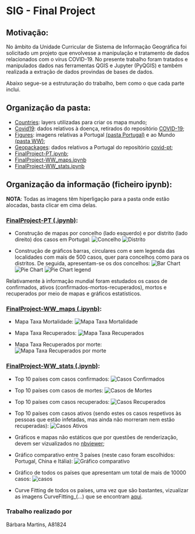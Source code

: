 # SIG - Final Project 

## Motivação:
No âmbito da Unidade Curricular de Sistema de Informação Geográfica foi solicitado um projeto que envolvesse a manipulação e tratamento de dados relacionados com o vírus COVID-19. No presente trabalho foram tratados e manipulados dados nas ferramentas QGIS e Jupyter (PyQGIS) e também realizada a extração de dados provindas de bases de dados.

Abaixo segue-se a estruturação do trabalho, bem como o que cada parte inclui.


## Organização da pasta:
  * [Countries](https://github.com/BM-a81824/Epidemiologia/tree/master/SIG-FinalProject/Countries): layers utilizadas para criar os mapa mundo;
  * [Covid19](https://github.com/BM-a81824/Epidemiologia/tree/master/SIG-FinalProject/Covid19): dados relativos à doença, retirados do repositório [COVID-19](https://github.com/CSSEGISandData/COVID-19);
  * [Figures](https://github.com/BM-a81824/Epidemiologia/tree/master/SIG-FinalProject/Figures): imagens relativas a Portugal [(pasta Portugal)](https://github.com/BM-a81824/Epidemiologia/tree/master/SIG-FinalProject/Figures/Portugal) e ao Mundo [(pasta WW)](https://github.com/BM-a81824/Epidemiologia/tree/master/SIG-FinalProject/Figures/WW);
  * [Geopackages](https://github.com/BM-a81824/Epidemiologia/tree/master/SIG-FinalProject/Geopackages): dados relativos a Portugal do repositório [covid-pt](https://github.com/jgrocha/covid-pt);
  * [FinalProject-PT.ipynb](https://github.com/BM-a81824/Epidemiologia/blob/master/SIG-FinalProject/FinalProject-PT.ipynb);
  * [FinalProject-WW_maps.ipynb](https://github.com/BM-a81824/Epidemiologia/blob/master/SIG-FinalProject/FinalProject-WW_maps.ipynb)
  * [FinalProject-WW_stats.ipynb](https://github.com/BM-a81824/Epidemiologia/blob/master/SIG-FinalProject/FinalProject-WW_stats.ipynb)
  


## Organização da informação (ficheiro ipynb): 

**NOTA**: Todas as imagens têm hiperligação para a pasta onde estão alocadas, basta clicar em cima delas.

### [FinalProject-PT (.ipynb)](https://github.com/BM-a81824/Epidemiologia/blob/master/SIG-FinalProject/FinalProject-PT.ipynb):

* Construção de mapas por concelho (lado esquerdo) e por distrito (lado direito) dos casos em Portugal:
 ![Concelho](https://github.com/BM-a81824/Epidemiologia/blob/master/SIG-FinalProject/Figures/Portugal/MapaPortugalConcelhos.png)
 ![Distrito](https://github.com/BM-a81824/Epidemiologia/blob/master/SIG-FinalProject/Figures/Portugal/MapaPortugalDistritos.png)

* Construção de gráficos barras, circulares com e sem legenda das localidades com mais de 500 casos, quer para concelhos como para os distritos. De seguida, apresentam-se os dos concelhos:
![Bar Chart](https://github.com/BM-a81824/Epidemiologia/blob/master/SIG-FinalProject/Figures/Portugal/barConcelho500.png)
![Pie Chart](https://github.com/BM-a81824/Epidemiologia/blob/master/SIG-FinalProject/Figures/Portugal/pieConcelho500.png)
![Pie Chart legend](https://github.com/BM-a81824/Epidemiologia/blob/master/SIG-FinalProject/Figures/Portugal/pie_legConcelho500.png)


Relativamente à informação mundial foram estudados os casos de confirmados, ativos (confirmados-mortos-recuperados), mortos e recuperados por meio de mapas e gráficos estatísticos.


### [FinalProject-WW_maps (.ipynb)](https://github.com/BM-a81824/Epidemiologia/blob/master/SIG-FinalProject/FinalProject-WW_maps.ipynb):

* Mapa Taxa Mortalidade:
![Mapa Taxa Mortalidade](https://github.com/BM-a81824/Epidemiologia/blob/master/SIG-FinalProject/Figures/WW/Mortalidade.png)

* Mapa Taxa Recuperados:
![Mapa Taxa Recuperados](https://github.com/BM-a81824/Epidemiologia/blob/master/SIG-FinalProject/Figures/WW/Recuperados.png)

* Mapa Taxa Recuperados por morte: 
![Mapa Taxa Recuperados por morte](https://github.com/BM-a81824/Epidemiologia/blob/master/SIG-FinalProject/Figures/WW/Recuperados_morte.png)


### [FinalProject-WW_stats (.ipynb)](https://github.com/BM-a81824/Epidemiologia/blob/master/SIG-FinalProject/FinalProject-WW_stats.ipynb):

* Top 10 países com casos confirmados: 
![Casos Confirmados](https://github.com/BM-a81824/Epidemiologia/blob/master/SIG-FinalProject/Figures/WW/Top10Countries(ConfirmedCases).png)

* Top 10 países com casos de mortes:
![Casos de Mortes](https://github.com/BM-a81824/Epidemiologia/blob/master/SIG-FinalProject/Figures/WW/Top10Countries(DeathsCases).png)

* Top 10 países com casos recuperados:
![Casos Recuperados](https://github.com/BM-a81824/Epidemiologia/blob/master/SIG-FinalProject/Figures/WW/Top10Countries(RecoveredCases).png)

* Top 10 países com casos ativos (sendo estes os casos respetivos às pessoas que estão infetadas, mas ainda não morreram nem estão recuperadas):
![Casos Ativos](https://github.com/BM-a81824/Epidemiologia/blob/master/SIG-FinalProject/Figures/WW/Top10Countries(ActiveCases).png)

* Gráficos e mapas não estáticos que por questões de renderização, devem ser vizualizados no [nbviewer](https://nbviewer.jupyter.org/);

* Gráfico comparativo entre 3 países (neste caso foram escolhidos: Portugal, China e Itália):
![Gráfico comparativo](https://github.com/BM-a81824/Epidemiologia/blob/master/SIG-FinalProject/Figures/WW/3Countries.png)

* Gráfico de todos os países que apresentam um total de mais de 10000 casos:
![casos](https://github.com/BM-a81824/Epidemiologia/blob/master/SIG-FinalProject/Figures/WW/WW10000.png)

* Curve Fitting de todos os países, uma vez que são bastantes, vizualizar as imagens CurveFitting_(...) que se encontram [aqui](https://github.com/BM-a81824/Epidemiologia/tree/master/SIG-FinalProject/Figures/WW).



### Trabalho realizado por

Bárbara Martins, A81824



